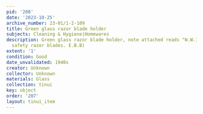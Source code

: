 ```yaml
---
pid: '208'
date: '2023-10-25'
archive_number: 23-01/1-2-109
title: Green glass razor blade holder
subjects: Cleaning & Hygiene|Homewares
description: Green glass razor blade holder, note attached reads "W.W.II for (honing?)
  safety razor blades. E.B.B)
extent: '1'
condition: Good
date_unvalidated: 1940s
creator: Unknown
collector: Unknown
materials: Glass
collection: tinui
key: object
order: '207'
layout: tinui_item
---
```

